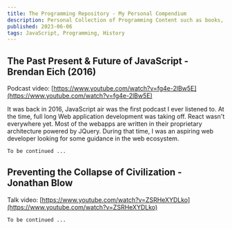 ```yaml
---
title: The Programming Repository - My Personal Compendium
description: Personal Collection of Programming Content such as books, videos, or podcasts.
published: 2023-06-06
tags: JavaScript, Programming, History
---
```


## The Past Present & Future of JavaScript - Brendan Eich (2016)

Podcast video: [https://www.youtube.com/watch?v=fg4e-2lBw5E](https://www.youtube.com/watch?v=fg4e-2lBw5E)

It was back in 2016, JavaScript air was the first podcast I ever listened to. At the time, full long Web application development was taking off. React wasn't everywhere yet. Most of the webapps are written in their proprietary architecture powered by JQuery.
During that time, I was an aspiring web developer looking for some guidance in the web ecosystem.

`To be continued ...`

## Preventing the Collapse of Civilization - Jonathan Blow

Talk video: [https://www.youtube.com/watch?v=ZSRHeXYDLko](https://www.youtube.com/watch?v=ZSRHeXYDLko)

`To be continued ...`

